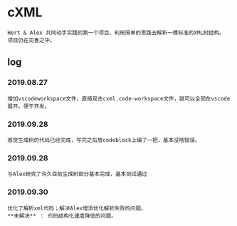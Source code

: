 # cXML

	Hert & Alex 共同动手实践的第一个项目，利用简单的思路去解析一棵标准的XML树结构。
	项目仍在完善之中。


## log  

### 2019.08.27  

    增加vscodeworkspace文件，直接双击cxml.code-workspace文件，就可以全部在vscode展开。便于开发。

### 2019.09.28

    感觉生成树的代码已经完成，写完之后放codeblock上编了一把，基本没啥错误。

### 2019.09.28  

    与Alex研究了许久目前生成树部分基本完成，基本测试通过

### 2019.09.30

    优化了解析xml代码；解决Alex增添优化解析失败的问题。
    **未解决** ： 代码结构化速度降低的问题。
